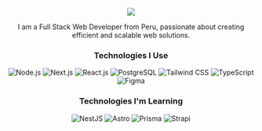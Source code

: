 <p align="center">
  <!-- Typing SVG by DenverCoder1 - https://github.com/DenverCoder1/readme-typing-svg -->
  <a href="https://github.com/DenverCoder1/readme-typing-svg">
    <img src="https://readme-typing-svg.demolab.com/?lines=Yull%20Timoteo;Simplicity%20is%20key&font=Fira%20Code&center=true&width=440&height=45&color=f75c7e&vCenter=true&size=22" /></a>
</p>

<!-- Short description -->
<p align="center">
  I am a Full Stack Web Developer from Peru, passionate about creating efficient and scalable web solutions.
</p>

<!-- Technologies section -->
<h3 align="center">Technologies I Use</h3>
<p align="center">
  <img src="https://img.shields.io/badge/Node.js-43853D.svg?logo=node.js&logoColor=white" alt="Node.js" />
  <img src="https://img.shields.io/badge/Next.js-000000.svg?logo=next.js&logoColor=white" alt="Next.js" />
  <img src="https://img.shields.io/badge/React.js-61DAFB.svg?logo=react&logoColor=black" alt="React.js" />
  <img src="https://img.shields.io/badge/PostgreSQL-336791.svg?logo=postgresql&logoColor=white" alt="PostgreSQL" />
  <img src="https://img.shields.io/badge/Tailwind CSS-06B6D4.svg?logo=tailwindcss&logoColor=white" alt="Tailwind CSS" />
  <img src="https://img.shields.io/badge/TypeScript-007ACC.svg?logo=typescript&logoColor=white" alt="TypeScript" />
  <img src="https://img.shields.io/badge/Figma-F24E1E.svg?logo=figma&logoColor=white" alt="Figma" />
</p>

<h3 align="center">Technologies I'm Learning</h3>
<p align="center">
  <img src="https://img.shields.io/badge/NestJS-E0234E.svg?logo=nestjs&logoColor=white" alt="NestJS" />
  <img src="https://img.shields.io/badge/Astro-FF5D01.svg?logo=astro&logoColor=white" alt="Astro" />
  <img src="https://img.shields.io/badge/Prisma-2D3748.svg?logo=prisma&logoColor=white" alt="Prisma" />
  <img src="https://img.shields.io/badge/Strapi-2E7EEA.svg?logo=strapi&logoColor=white" alt="Strapi" />
</p>
